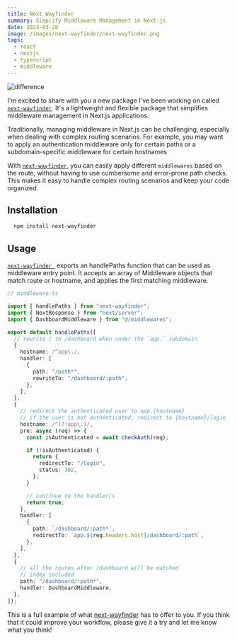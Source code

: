 ```yaml
---
title: Next Wayfinder
summary: Simplify Middleware Management in Next.js
date: 2023-03-28
image: /images/next-wayfinder/next-wayfinder.png
tags:
  - react
  - nextjs
  - typescript
  - middleware
---
```


![difference](/images/next-wayfinder/next-wayfinder.png)

I'm excited to share with you a new package I've been working on called [`next-wayfinder`][repo].
It's a lightweight and flexible package that simplifies middleware management in Next.js applications.

Traditionally, managing middleware in Next.js can be challenging, especially when dealing with complex routing scenarios. For example, you may want to apply an authentication middleware only for certain paths or a subdomain-specific middleware for certain hostnames

With [`next-wayfinder`][repo], you can easily apply different `middlewares` based on the route, without having to use cumbersome and error-prone path checks.
This makes it easy to handle complex routing scenarios and keep your code organized.

## Installation

```bash
  npm install next-wayfinder
```

## Usage

[`next-wayfinder `][repo] exports an handlePaths function that can be used as middleware entry point. It accepts an array of Middleware objects that match route or hostname, and applies the first matching middleware.

```ts
// middleware.ts

import { handlePaths } from "next-wayfinder";
import { NextResponse } from "next/server";
import { DashboardMiddleware } from "@/middlewares";

export default handlePaths([
  // rewrite / to /dashboard when under the `app.` subdomain
  {
    hostname: /^app\./,
    handler: [
      {
        path: "/path*",
        rewriteTo: "/dashboard/:path",
      },
    ],
  },
  {
    // redirect the authenticated user to app.{hostname}
    // if the user is not authenticated, redirect to {hostname}/login
    hostname: /^(?!app\.)/,
    pre: async (req) => {
      const isAuthenticated = await checkAuth(req);

      if (!isAuthenticated) {
        return {
          redirectTo: "/login",
          status: 302,
        };
      }

      // continue to the handler/s
      return true;
    },
    handler: [
      {
        path: `/dashboard/:path*`,
        redirectTo: `app.${req.headers.host}/dashboard/:path`,
      },
    ],
  },
  {
    // all the routes after /dashboard will be matched
    // index included
    path: "/dashboard/:path*",
    handler: DashboardMiddleware,
  },
]);
```

This is a full example of what [next-wayfinder][repo] has to offer to you.
If you think that it could improve your workflow, please give it a try and let me know what you think!

> [][repo]

[repo]: https://github.com/rawnly/next-wayfinder
